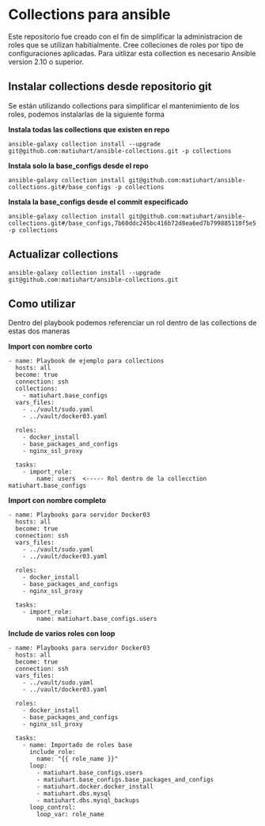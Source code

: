 # Collections para ansible
Este repositorio fue creado con el fin de simplificar la administracion de roles que se utilizan habitialmente. Cree colleciones de roles por tipo de configuraciones aplicadas. Para uitlizar esta collection es necesario Ansible version 2.10 o superior.

## Instalar collections desde repositorio git
Se están utilizando collections para simplificar el mantenimiento de los roles, podemos instalarlas de la siguiente forma

**Instala todas las collections que existen en repo**

```
ansible-galaxy collection install --upgrade git@github.com:matiuhart/ansible-collections.git -p collections
```

**Instala solo la base_configs desde el repo**

```
ansible-galaxy collection install git@github.com:matiuhart/ansible-collections.git#/base_configs -p collections
```

**Instala la base_configs desde el commit especificado**

```
ansible-galaxy collection install git@github.com:matiuhart/ansible-collections.git#/base_configs,7b60ddc245bc416b72d8ea6ed7b799885110f5e5 -p collections
```

## Actualizar collections

```
ansible-galaxy collection install --upgrade git@github.com:matiuhart/ansible-collections.git
```

## Como utilizar
Dentro del playbook podemos referenciar un rol dentro de las collections de estas dos maneras

**Import con nombre corto**

```
- name: Playbook de ejemplo para collections
  hosts: all 
  become: true
  connection: ssh
  collections:
    - matiuhart.base_configs
  vars_files: 
    - ../vault/sudo.yaml
    - ../vault/docker03.yaml
  
  roles:
    - docker_install
    - base_packages_and_configs
    - nginx_ssl_proxy

  tasks:
    - import_role:
        name: users  <----- Rol dentro de la collecction matiuhart.base_configs
```

**Import con nombre completo**

```
- name: Playbooks para servidor Docker03
  hosts: all 
  become: true
  connection: ssh
  vars_files: 
    - ../vault/sudo.yaml
    - ../vault/docker03.yaml
  
  roles:
    - docker_install
    - base_packages_and_configs
    - nginx_ssl_proxy

  tasks:
    - import_role:
        name: matiuhart.base_configs.users
```

**Include de varios roles con loop**

```
- name: Playbooks para servidor Docker03
  hosts: all 
  become: true
  connection: ssh
  vars_files: 
    - ../vault/sudo.yaml
    - ../vault/docker03.yaml
  
  roles:
    - docker_install
    - base_packages_and_configs
    - nginx_ssl_proxy
  
  tasks:
    - name: Importado de roles base
      include_role:
        name: "{{ role_name }}"
      loop:
        - matiuhart.base_configs.users
        - matiuhart.base_configs.base_packages_and_configs
        - matiuhart.docker.docker_install
        - matiuhart.dbs.mysql
        - matiuhart.dbs.mysql_backups
      loop_control:
        loop_var: role_name
```
